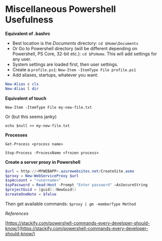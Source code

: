 # Miscellaneous Powershell Usefulness

__Equivalent of .bashrc__

 - Best location is the _Documents_ directory: `cd $Home\Documents`
 - Or Go to Powershell directory (will be different depending on Powershell, PS Core, 32-bit etc.): `cd $PsHome`. This will add settings for any user.
 - System settings are loaded first, then user settings.
 - Create a `profile.ps1`: `New-Item -ItemType File profile.ps1`
 - Add aliases, startups, whatever you want:
 ```powershell
New-Alias c cls
New-Alias l dir
 ```

 __Equivalent of touch__

 `New-Item -ItemType File my-new-file.txt`

 Or (but this seems janky)

 `echo $null >> my-new-file.txt`

 __Processes__

 `Get-Process <process name>`

 `Stop-Process -ProcessName <frozen process>`

__Create a server proxy in Powershell__

```powershell
$url = http://<MYWEBAPP>.azurewebsites.net/CreateSite.asmx
$proxy = New-WebServiceProxy $url
$spAccount = "<username>"
$spPassword = Read-Host -Prompt "Enter password" –AsSecureString
$projectGuid = [guid]::NewGuid()
$createOneNote = $false
```

Then get available commands: `$proxy | gm -memberType Method`


 _References_

 [https://stackify.com/powershell-commands-every-developer-should-know/](https://stackify.com/powershell-commands-every-developer-should-know/)
